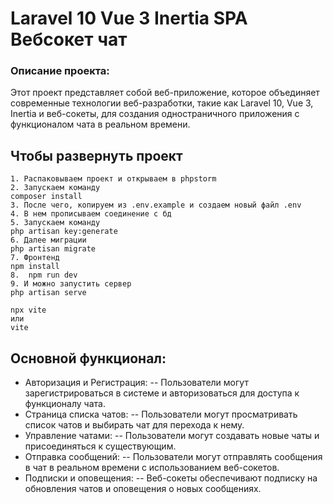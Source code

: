 # Laravel 10 Vue 3 Inertia SPA Вебсокет чат

### Описание проекта:
Этот проект представляет собой веб-приложение, которое объединяет современные технологии веб-разработки, такие как Laravel 10, Vue 3, Inertia и веб-сокеты, для создания одностраничного приложения с функционалом чата в реальном времени.


## Чтобы развернуть проект

    1. Распаковываем проект и открываем в phpstorm
    2. Запускаем команду
    composer install
    3. После чего, копируем из .env.example и создаем новый файл .env
    4. В нем прописываем соединение с бд
    5. Запускаем команду
    php artisan key:generate
    6. Далее миграции
    php artisan migrate
    7. Фронтенд
    npm install
    8.  npm run dev
    9. И можно запустить сервер
    php artisan serve
    
    npx vite
    или 
    vite


## Основной функционал:
- Авторизация и Регистрация:
-- Пользователи могут зарегистрироваться в системе и авторизоваться для доступа к функционалу чата.
- Страница списка чатов:
-- Пользователи могут просматривать список чатов и выбирать чат для перехода к нему.  
- Управление чатами:
-- Пользователи могут создавать новые чаты и присоединяться к существующим.
- Отправка сообщений:
-- Пользователи могут отправлять сообщения в чат в реальном времени с использованием веб-сокетов.
- Подписки и оповещения:
-- Веб-сокеты обеспечивают подписку на обновления чатов и оповещения о новых сообщениях.

